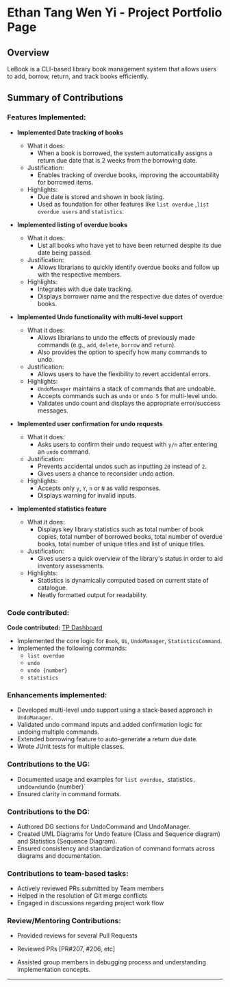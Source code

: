 # Ethan Tang Wen Yi - Project Portfolio Page

## Overview

LeBook is a CLI-based library book management system that allows users to
add, borrow, return, and track books efficiently.

## Summary of Contributions

### Features Implemented:

- **Implemented Date tracking of books**
  - What it does:
    - When a book is borrowed, the system automatically assigns a return due date that is 2 weeks from the borrowing date.
  - Justification:
    - Enables tracking of overdue books, improving the accountability for borrowed items.
  - Highlights:
    - Due date is stored and shown in book listing.
    - Used as foundation for other features like `list overdue` ,`list overdue users` and `statistics`.

- **Implemented listing of overdue books**
  - What it does:
    - List all books who have yet to have been returned despite its due date being passed.
  - Justification:
    - Allows librarians to quickly identify overdue books and follow up with the respective members.
  - Highlights:
    - Integrates with due date tracking.
    - Displays borrower name and the respective due dates of overdue books.

- **Implemented Undo functionality with multi-level support**
  - What it does:
    - Allows librarians to undo the effects of previously made commands (e.g., `add`, `delete`, `borrow` and `return`).
    - Also provides the option to specify how many commands to undo.
  - Justification:
    - Allows users to have the flexibility to revert accidental errors.
  - Highlights:
    - `UndoManager` maintains a stack of commands that are undoable.
    - Accepts commands such as `undo` or `undo 5` for multi-level undo.
    - Validates undo count and displays the appropriate error/success messages.

- **Implemented user confirmation for undo requests**
  - What it does:
    - Asks users to confirm their undo request with `y/n` after entering an `undo` command.
  - Justification:
    - Prevents accidental undos such as inputting `20` instead of `2`.
    - Gives users a chance to reconsider undo action.
  - Highlights:
    - Accepts only `y`, `Y`, `n` or `N` as valid responses.
    - Displays warning for invalid inputs.

- **Implemented statistics feature**
  - What it does:
    - Displays key library statistics such as total number of book copies, total number of borrowed books, total number of overdue books,
      total number of unique titles and list of unique titles.
  - Justification:
    - Gives users a quick overview of the library's status in order to aid inventory assessments.
  - Highlights:
    - Statistics is dynamically computed based on current state of catalogue.
    - Neatly formatted output for readability.

### Code contributed:

**Code contributed:** [TP Dashboard](https://nus-cs2113-ay2425s2.github.io/tp-dashboard/?search=&sort=groupTitle&sortWithin=title&timeframe=commit&mergegroup=&groupSelect=groupByRepos&breakdown=true&checkedFileTypes=docs~functional-code~test-code~other&since=2025-02-21&tabOpen=true&tabType=authorship&tabAuthor=eth4n22&tabRepo=AY2425S2-CS2113-T13-3%2Ftp%5Bmaster%5D&authorshipIsMergeGroup=false&authorshipFileTypes=docs~functional-code~test-code&authorshipIsBinaryFileTypeChecked=false&authorshipIsIgnoredFilesChecked=false)

- Implemented the core logic for `Book`, `Ui`, `UndoManager`, `StatisticsCommand`.
- Implemented the following commands:
    - `list overdue`
    - `undo`
    - `undo {number}`
    - `statistics`

### Enhancements implemented:

- Developed multi-level undo support using a stack-based approach in `UndoManager`.
- Validated undo command inputs and added confirmation logic for undoing multiple commands.
- Extended borrowing feature to auto-generate a return due date.
- Wrote JUnit tests for multiple classes.

### Contributions to the UG:

- Documented usage and examples for `list overdue, `statistics`, `undo` and `undo {number}`
- Ensured clarity in command formats.

### Contributions to the DG:

- Authored DG sections for UndoCommand and UndoManager.
- Created UML Diagrams for Undo feature (Class and Sequence diagram) and Statistics (Sequence Diagram).
- Ensured consistency and standardization of command formats across diagrams and documentation.

### Contributions to team-based tasks:

- Actively reviewed PRs submitted by Team members
- Helped in the resolution of Git merge conflicts
- Engaged in discussions regarding project work flow

### Review/Mentoring Contributions:

- Provided reviews for several Pull Requests
- Reviewed PRs [PR#207, #206, etc]

- Assisted group members in debugging process and understanding implementation concepts.
---

